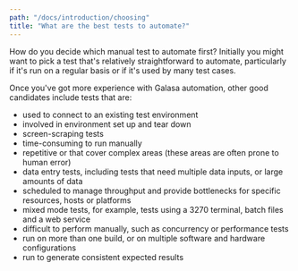 ```yaml
---
path: "/docs/introduction/choosing"
title: "What are the best tests to automate?"
---
```


How do you decide which manual test to automate first? Initially you might want to pick a test that's relatively straightforward to automate, particularly if it's run on a regular basis or if it's used by many test cases. 

Once you've got more experience with Galasa automation, other good candidates include tests that are:

- used to connect to an existing test environment
- involved in environment set up and tear down
- screen-scraping tests
- time-consuming to run manually
- repetitive or that cover complex areas (these areas are often prone to human error)
- data entry tests, including tests that need multiple data inputs, or large amounts of data
- scheduled to manage throughput and provide bottlenecks for specific resources, hosts or platforms
- mixed mode tests, for example, tests using a 3270 terminal, batch files and a web service
- difficult to perform manually, such as concurrency or performance tests
- run on more than one build, or on multiple software and hardware configurations 
- run to generate consistent expected results
